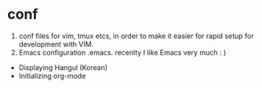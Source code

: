 conf
====
1. conf files for vim, tmux etcs, in order to make it easier for rapid setup for development with VIM.
2. Emacs configuration .emacs. recenlty I like Emacs very much : )
  - Displaying Hangul (Korean)
  - Initializing org-mode


